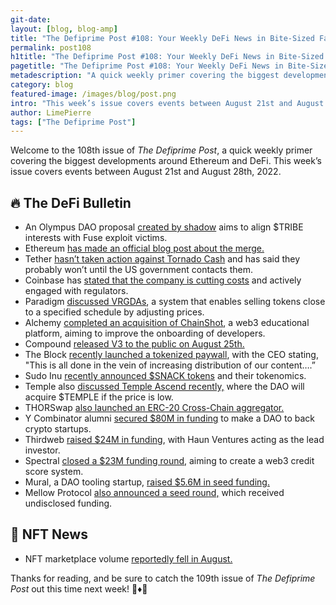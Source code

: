 ```yaml
---
git-date:
layout: [blog, blog-amp]
title: "The Defiprime Post #108: Your Weekly DeFi News in Bite-Sized Fashion"
permalink: post108
h1title: "The Defiprime Post #108: Your Weekly DeFi News in Bite-Sized Fashion"
pagetitle: "The Defiprime Post #108: Your Weekly DeFi News in Bite-Sized Fashion"
metadescription: "A quick weekly primer covering the biggest developments around Ethereum and DeFi. This week’s issue covers events between August 21st and August 28th, 2022"
category: blog
featured-image: /images/blog/post.png
intro: "This week’s issue covers events between August 21st and August 28th, 2022"
author: LimePierre
tags: ["The Defiprime Post"]
---
```


Welcome to the 108th issue of _The Defiprime Post_, a quick weekly primer covering the biggest developments around Ethereum and DeFi. This week’s issue covers events between August 21st and August 28th, 2022.


## 🔥 The DeFi Bulletin

* An Olympus DAO proposal [created by shadow](https://forum.olympusdao.finance/d/1325-oip-112-align-tribe-voter-interests-with-fuse-exploit-victims) aims to align $TRIBE interests with Fuse exploit victims. 
* Ethereum [has made an official blog post about the merge.](https://blog.ethereum.org/2022/08/24/mainnet-merge-announcement/)
* Tether [hasn’t taken action against Tornado Cash](https://www.washingtonpost.com/business/2022/08/24/crypto-sanctions-tether/) and has said they probably won’t until the US government contacts them. 
* Coinbase has [stated that the company is cutting costs](https://www.cnbc.com/2022/08/23/coinbase-ceo-brian-armstrong-cnbc-interview.html) and actively engaged with regulators.
* Paradigm [discussed VRGDAs](https://www.paradigm.xyz/2022/08/vrgda), a system that enables selling tokens close to a specified schedule by adjusting prices.
* Alchemy [completed an acquisition of ChainShot](https://www.coindesk.com/business/2022/08/25/alchemy-acquires-web3-educational-platform-chainshot-to-onboard-developers/), a web3 educational platform, aiming to improve the onboarding of developers. 
* Compound [released V3 to the public on August 25th. ](https://medium.com/compound-finance/compound-iii-is-live-a7983dee7e60?s=35)
* The Block [recently launched a tokenized paywall](https://www.axios.com/2022/08/25/block-launches-tokenized-paywall?s=35), with the CEO stating, "This is all done in the vein of increasing distribution of our content….”
* Sudo Inu [recently announced $SNACK tokens](https://medium.com/@sudo_inu/the-snack-shack-experiment-c4e92a776264) and their tokenomics.
* Temple also [discussed Temple Ascend recently,](https://templedao.medium.com/temple-ascend-progressing-temple-mechanics-18d96b1fd783) where the DAO will acquire $TEMPLE if the price is low.
* THORSwap [also launched an ERC-20 Cross-Chain aggregator. ](https://thorswap.medium.com/thorswap-launches-ethereum-erc-20-cross-chain-aggregator-d792a6c4fef6)
* Y Combinator alumni [secured $80M in funding](https://techcrunch.com/2022/08/23/y-combinator-80-million-web3-crypto-startup-venture-capital-dao/) to make a DAO to back crypto startups. 
* Thirdweb [raised $24M in funding](https://www.theblock.co/post/165447/haun-ventures-leads-24-million-round-into-web3-developer-platform-thirdweb), with Haun Ventures acting as the lead investor.
* Spectral [closed a $23M funding round](https://techcrunch.com/2022/08/24/spectral-raises-23m-to-help-create-web3-credit-scores/), aiming to create a web3 credit score system.
* Mural, a DAO tooling startup, [raised $5.6M in seed funding.](https://www.theblock.co/post/164945/digital-currency-group-backs-dao-tooling-startup-mural-in-5-6-million-seed-round) 
* Mellow Protocol [also announced a seed round,](https://mellowprotocol.medium.com/announcement-of-seed-round-led-by-robot-ventures-arrington-capital-and-parafi-latest-updates-17fb47397fed) which received undisclosed funding. 


## 💎 NFT News

* NFT marketplace volume [reportedly fell in August.](https://www.theblock.co/post/165891/nft-marketplace-volumes-fell-further-in-august?utm_source=onecryptofeed&utm_medium=social)

Thanks for reading, and be sure to catch the 109th issue of _The Defiprime Post_ out this time next week! 👋♦️👋